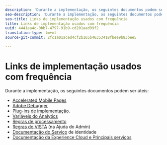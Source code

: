 ```yaml
---
description: 'Durante a implementação, os seguintes documentos podem ser úteis '
seo-description: 'Durante a implementação, os seguintes documentos podem ser úteis '
seo-title: Links de implementação usados com frequência
title: Links de implementação usados com frequência
uuid: 4441aa4c-0bb7-4797-91b9-cd201aad99f2
translation-type: tm+mt
source-git-commit: 2fc1a01aced4cf2b165b46353418fbee9b83bee5

---
```



# Links de implementação usados com frequência

Durante a implementação, os seguintes documentos podem ser úteis:

* [Accelerated Mobile Pages](/help/implement/js-implementation/accelerated-mobile-pages.md)
* [Adobe Debugger](/help/implement/impl-testing/debugger.md)
* [Plug-ins de implementação](/help/implement/js-implementation/plugins/impl-plugins.md).
* [Variáveis do Analytics](/help/implement/js-implementation/c-variables/sc-variables.md)
* [Regras de processamento](https://marketing.adobe.com/resources/help/en_US/reference/processing_rules.html)
* [Regras do VISTA](https://marketing.adobe.com/resources/help/en_US/reference/VISTA.html) (na Ajuda do Admin)
* [Documentação do Serviço](https://marketing.adobe.com/resources/help/en_US/mcvid/) de identidade
* [Documentação da Experience Cloud e Principais serviços](https://marketing.adobe.com/resources/help/en_US/mcloud/core_services.html)

